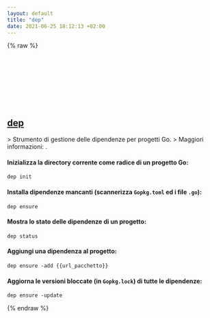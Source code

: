 ```yaml
---
layout: default
title: "dep"
date: 2021-06-25 18:12:13 +02:00
---
```

{% raw %}
<h2 id="dep">
  <a href="/it/common/dep.html">dep</a> <a href="#dep"><svg class="icon">
    <use href="/assets/images/unicode_sprite.svg#link" />
  </svg></a>
</h2>
> Strumento di gestione delle dipendenze per progetti Go.
> Maggiori informazioni: <https://golang.github.io/dep>.

#### Inizializza la directory corrente come radice di un progetto Go:
```shell
dep init
```
#### Installa dipendenze mancanti (scannerizza `Gopkg.toml` ed i file `.go`):
```shell
dep ensure
```
#### Mostra lo stato delle dipendenze di un progetto:
```shell
dep status
```
#### Aggiungi una dipendenza al progetto:
```shell
dep ensure -add {{url_pacchetto}}
```
#### Aggiorna le versioni bloccate (in `Gopkg.lock`) di tutte le dipendenze:
```shell
dep ensure -update
```
{% endraw %}